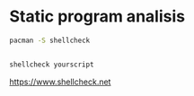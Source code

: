 # Static program analisis

```bash
pacman -S shellcheck


shellcheck yourscript
```

https://www.shellcheck.net